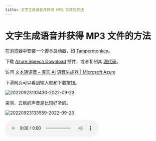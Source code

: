 ```yaml
---
title: 文字生成语音并获得 MP3 文件的方法
---
```


# 文字生成语音并获得 MP3 文件的方法

在浏览器中安装一个脚本启动器，如 [Tampermonkey](https://www.tampermonkey.net)。

下载 [Azure Speech Download](https://greasyfork.org/zh-CN/scripts/444347-azure-speech-download) 插件，或者复制其 [源代码](https://greasyfork.org/scripts/444347-azure-speech-download/code/Azure%20Speech%20Download.user.js#bypass=true)。

访问 [文本转语音 – 真实 AI 语音生成器 | Microsoft Azure](https://azure.microsoft.com/zh-cn/products/cognitive-services/text-to-speech/#overview) 

下滑网页可以看到输入框和下载按钮。

![20220923133430-2022-09-23](https://imgur.lzmun.com/picgo/after2022/20220923133430-2022-09-23.png_itp)

亲测，云枫的声音是比较好听的。

![20220923133559-2022-09-23](https://imgur.lzmun.com/picgo/after2022/20220923133559-2022-09-23.png_/fw/300)

<audio controls src="https://imgur.lzmun.com/meida/2022-09-23%2005_54_47.mp3"></audio>
